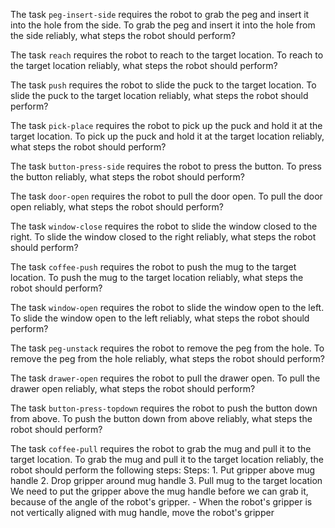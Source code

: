 

The task `peg-insert-side` requires the robot to grab the peg and insert it into the hole from the side.
To grab the peg and insert it into the hole from the side reliably, what steps the robot should perform?

The task `reach` requires the robot to reach to the target location.
To reach to the target location reliably, what steps the robot should perform?

The task `push` requires the robot to slide the puck to the target location.
To slide the puck to the target location reliably, what steps the robot should perform?

The task `pick-place` requires the robot to pick up the puck and hold it at the target location.
To pick up the puck and hold it at the target location reliably, what steps the robot should perform?

The task `button-press-side` requires the robot to press the button.
To press the button reliably, what steps the robot should perform?

The task `door-open` requires the robot to pull the door open.
To pull the door open reliably, what steps the robot should perform?

The task `window-close` requires the robot to slide the window closed to the right.
To slide the window closed to the right reliably, what steps the robot should perform?

The task `coffee-push` requires the robot to push the mug to the target location.
To push the mug to the target location reliably, what steps the robot should perform?

The task `window-open` requires the robot to slide the window open to the left.
To slide the window open to the left reliably, what steps the robot should perform?

The task `peg-unstack` requires the robot to remove the peg from the hole.
To remove the peg from the hole reliably, what steps the robot should perform?

The task `drawer-open` requires the robot to pull the drawer open.
To pull the drawer open reliably, what steps the robot should perform?

The task `button-press-topdown` requires the robot to push the button down from above.
To push the button down from above reliably, what steps the robot should perform?

The task `coffee-pull` requires the robot to grab the mug and pull it to the target location.
To grab the mug and pull it to the target location reliably, the robot should perform the following steps:
    Steps:  1. Put gripper above mug handle  2. Drop gripper around mug handle  3. Pull mug to the target location
    We need to put the gripper above the mug handle before we can grab it, because of the angle of the robot's gripper.
    - When the robot's gripper is not vertically aligned with mug handle, move the robot's gripper